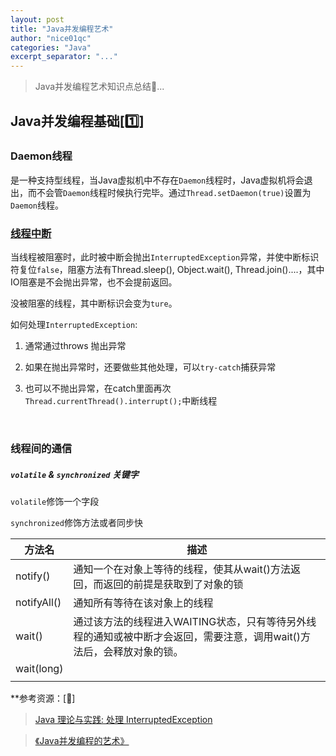 ```yaml
---
layout: post
title: "Java并发编程艺术"
author: "nice01qc"
categories: "Java"
excerpt_separator: "..."
---
```


> Java并发编程艺术知识点总结:dog:...

## Java并发编程基础[:one:]

### Daemon线程

是一种支持型线程，当Java虚拟机中不存在`Daemon`线程时，Java虚拟机将会退出，而不会管`Daemon`线程时候执行完毕。通过`Thread.setDaemon(true)`设置为`Daemon`线程。



### [线程中断](https://www.ibm.com/developerworks/cn/java/j-jtp05236.html)

当线程被阻塞时，此时被中断会抛出`InterruptedException`异常，并使中断标识符复位`false`，阻塞方法有Thread.sleep(), Object.wait(), Thread.join()....，其中IO阻塞是不会抛出异常，也不会提前返回。

没被阻塞的线程，其中断标识会变为`ture`。

如何处理`InterruptedException`: 

1. 通常通过throws 抛出异常

2. 如果在抛出异常时，还要做些其他处理，可以`try-catch`捕获异常

3. 也可以不抛出异常，在catch里面再次`Thread.currentThread().interrupt();`中断线程

   ​

### 线程间的通信

##### `volatile` & `synchronized` 关键字

`volatile`修饰一个字段

`synchronized`修饰方法或者同步快

| 方法名      | 描述                                                         |
| ----------- | ------------------------------------------------------------ |
| notify()    | 通知一个在对象上等待的线程，使其从wait()方法返回，而返回的前提是获取到了对象的锁 |
| notifyAll() | 通知所有等待在该对象上的线程                                 |
| wait()      | 通过该方法的线程进入WAITING状态，只有等待另外线程的通知或被中断才会返回，需要注意，调用wait()方法后，会释放对象的锁。 |
| wait(long)  |                                                              |
|             |                                                              |




















**参考资源：[:link:]

> [Java 理论与实践: 处理 InterruptedException](https://www.ibm.com/developerworks/cn/java/j-jtp05236.html)

> [《Java并发编程的艺术》](https://book.douban.com/subject/26591326/)



















